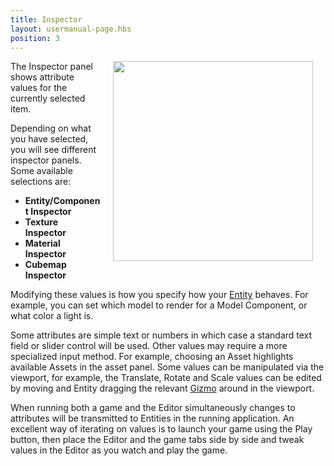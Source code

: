 ```yaml
---
title: Inspector
layout: usermanual-page.hbs
position: 3
---
```


<img loading="lazy" src="/images/user-manual/editor/inspector/inspector.png" style="float: right; padding: 20px; padding-top: 0px;" width="320">

The Inspector panel shows attribute values for the currently selected item.

Depending on what you have selected, you will see different inspector panels. Some available selections are:

* **Entity/Component Inspector**
* **Texture Inspector**
* **Material Inspector**
* **Cubemap Inspector**

Modifying these values is how you specify how your [Entity][1] behaves. For example, you can set which model to render for a Model Component, or what color a light is.

Some attributes are simple text or numbers in which case a standard text field or slider control will be used. Other values may require a more specialized input method. For example, choosing an Asset highlights available Assets in the asset panel. Some values can be manipulated via the viewport, for example, the Translate, Rotate and Scale values can be edited by moving and Entity dragging the relevant [Gizmo][2] around in the viewport.

When running both a game and the Editor simultaneously changes to attributes will be transmitted to Entities in the running application. An excellent way of iterating on values is to launch your game using the Play button, then place the Editor and the game tabs side by side and tweak values in the Editor as you watch and play the game.

[1]: /user-manual/glossary#entity
[2]: /user-manual/glossary#gizmo
